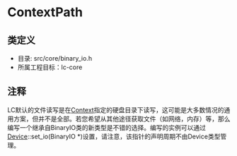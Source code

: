 # ContextPath

## 类定义
* 目录: src/core/binary_io.h
* 所属工程目标：lc-core

## 注释
LC默认的文件读写是在[Context](../runtime/context.md)指定的硬盘目录下读写，这可能是大多数情况的通用方案，但并不是全部。若您希望从其他途径获取文件（如网络，内存）等，那么编写一个继承自BinaryIO类的新类型是不错的选择。编写的实例可以通过[Device](../runtime/device.md)::set_io(BinaryIO *)设置，请注意，该指针的声明周期不由Device类型管理。